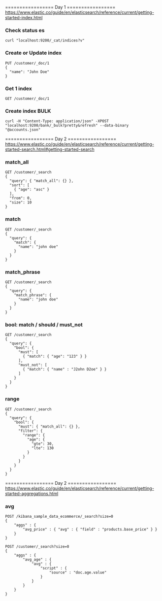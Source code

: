 ================= Day 1 =================
https://www.elastic.co/guide/en/elasticsearch/reference/current/getting-started-index.html

### Check status es
```
curl "localhost:9200/_cat/indices?v"
```

### Create or Update index
```
PUT /customer/_doc/1
{
  "name": "John Doe"
}
```

### Get 1 index
```
GET /customer/_doc/1
```

### Create index BULK
```
curl -H "Content-Type: application/json" -XPOST "localhost:9200/bank/_bulk?pretty&refresh" --data-binary "@accounts.json"
```

================= Day 2 =================
https://www.elastic.co/guide/en/elasticsearch/reference/current/getting-started-search.html#getting-started-search

### match_all
```
GET /customer/_search
{
  "query": { "match_all": {} },
  "sort": [
    { "age": "asc" }
  ],
  "from": 0,
  "size": 10
}
```

### match
```
GET /customer/_search
{
  "query": { 
    "match": {
      "name": "john doe"
    } 
  }
}
```

### match_phrase
```
GET /customer/_search
{
  "query": { 
    "match_phrase": {
      "name": "john doe"
    } 
  }
}
```

### bool: match / should / must_not 
```
GET /customer/_search
{
  "query": {
    "bool": {
      "must": [
        { "match": { "age": "123" } }
      ],
      "must_not": [
        { "match": { "name" : "J2ohn D2oe" } }
      ]
    }
  }
}
```

### range
```
GET /customer/_search
{
  "query": {
    "bool": {
      "must": { "match_all": {} },
      "filter": {
        "range": {
          "age": {
            "gte": 30,
            "lte": 130
          }
        }
      }
    }
  }
}
```

================= Day 2 =================
https://www.elastic.co/guide/en/elasticsearch/reference/current/getting-started-aggregations.html

### avg
```
POST /kibana_sample_data_ecommerce/_search?size=0
{
    "aggs" : {
        "avg_price" : { "avg" : { "field" : "products.base_price" } }
    }
}
```
```
POST /customer/_search?size=0
{
    "aggs" : {
        "avg_age" : {
            "avg" : {
                "script" : {
                    "source" : "doc.age.value"
                }
            }
        }
    }
}
```
